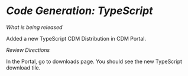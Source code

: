 # *Code Generation: TypeScript*

_What is being released_

Added a new TypeScript CDM Distribution in CDM Portal.

_Review Directions_

In the Portal, go to downloads page. You should see the new TypeScript download tile.

